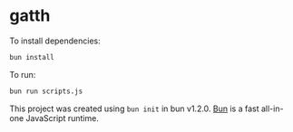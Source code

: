 # gatth

To install dependencies:

```bash
bun install
```

To run:

```bash
bun run scripts.js
```

This project was created using `bun init` in bun v1.2.0. [Bun](https://bun.sh) is a fast all-in-one JavaScript runtime.
